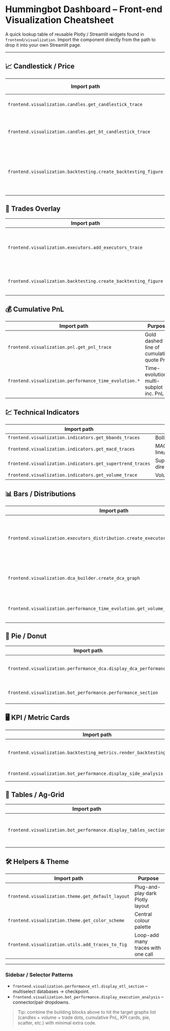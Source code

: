 # Hummingbot Dashboard – Front-end Visualization Cheatsheet

A quick lookup table of reusable Plotly / Streamlit widgets found in `frontend/visualization`.  Import the component directly from the path to drop it into your own Streamlit page.

---

## 📈 Candlestick / Price
| Import path | What it gives you |
|-------------|------------------|
| `frontend.visualization.candles.get_candlestick_trace` | Full OHLC candlestick trace |
| `frontend.visualization.candles.get_bt_candlestick_trace` | Lightweight close-price line for back-tests |
| `frontend.visualization.backtesting.create_backtesting_figure` | 2-row figure: candles (+ trade overlay) + cumulative PnL |

## 🔄 Trades Overlay
| Import path | Purpose |
|-------------|---------|
| `frontend.visualization.executors.add_executors_trace` | Adds coloured entry→exit segments for each executor |
| `frontend.visualization.backtesting.create_backtesting_figure` | Bundles overlay with price & PnL |

## 💰 Cumulative PnL
| Import path | Purpose |
|-------------|---------|
| `frontend.visualization.pnl.get_pnl_trace` | Gold dashed line of cumulative quote PnL |
| `frontend.visualization.performance_time_evolution.*` | Time-evolution multi-subplot inc. PnL |

## 💹 Technical Indicators
| Import path | Purpose |
|-------------|---------|
| `frontend.visualization.indicators.get_bbands_traces` | Bollinger Bands lines |
| `frontend.visualization.indicators.get_macd_traces` | MACD line/signal/histogram |
| `frontend.visualization.indicators.get_supertrend_traces` | SuperTrend directional line |
| `frontend.visualization.indicators.get_volume_trace` | Volume bars |

## 📊 Bars / Distributions
| Import path | Purpose |
|-------------|---------|
| `frontend.visualization.executors_distribution.create_executors_distribution_traces` | Mirrored bar chart of buy vs sell order volumes |
| `frontend.visualization.dca_builder.create_dca_graph` | Multi-axis bar+line DCA visual |
| `frontend.visualization.performance_time_evolution.get_volume_bar_traces` | Cum volume over time |

## 🥧 Pie / Donut
| Import path | Purpose |
|-------------|---------|
| `frontend.visualization.performance_dca.display_dca_performance` | Pie of level distribution & close types |
| `frontend.visualization.bot_performance.performance_section` | Pie of close-type counts |

## 🖥️ KPI / Metric Cards
| Import path | Purpose |
|-------------|---------|
| `frontend.visualization.backtesting_metrics.render_backtesting_metrics` | Net PnL, drawdown, Sharpe, etc. |
| `frontend.visualization.bot_performance.display_side_analysis` | Long/short KPI block |

## 📑 Tables / Ag-Grid
| Import path | Purpose |
|-------------|---------|
| `frontend.visualization.bot_performance.display_tables_section` | Summary & raw executor tables (uses Streamlit column_config) |

## 🛠 Helpers & Theme
| Import path | Purpose |
|-------------|---------|
| `frontend.visualization.theme.get_default_layout` | Plug-and-play dark Plotly layout |
| `frontend.visualization.theme.get_color_scheme` | Central colour palette |
| `frontend.visualization.utils.add_traces_to_fig` | Loop-add many traces with one call |

---

### Sidebar / Selector Patterns
* `frontend.visualization.performance_etl.display_etl_section` – multiselect databases → checkpoint.
* `frontend.visualization.bot_performance.display_execution_analysis` – connector/pair dropdowns.

> Tip: combine the building blocks above to hit the target graphs list (candles + volume + trade dots, cumulative PnL, KPI cards, pie, scatter, etc.) with minimal extra code. 